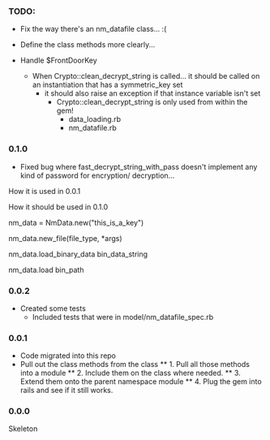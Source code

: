 ### TODO:

* Fix the way there's an nm_datafile class... :(
* Define the class methods more clearly...

* Handle $FrontDoorKey
  - When Crypto::clean_decrypt_string is called... it should be called on an instantiation
    that has a symmetric_key set
    - it should also raise an exception if that instance variable isn't set
      - Crypto::clean_decrypt_string is only used from within the gem!
        - data_loading.rb
        - nm_datafile.rb
        

### 0.1.0

* Fixed bug where fast_decrypt_string_with_pass doesn't implement any kind of password for encryption/ decryption...

How it is used in 0.0.1


How it should be used in 0.1.0


nm_data = NmData.new("this_is_a_key")

nm_data.new_file(file_type, *args)

nm_data.load_binary_data bin_data_string

nm_data.load bin_path



### 0.0.2

* Created some tests
  - Included tests that were in model/nm_datafile_spec.rb




### 0.0.1

* Code migrated into this repo
* Pull out the class methods from the class
** 1. Pull all those methods into a module
** 2. Include them on the class where needed.
** 3. Extend them onto the parent namespace module
** 4. Plug the gem into rails and see if it still works.


### 0.0.0

Skeleton
